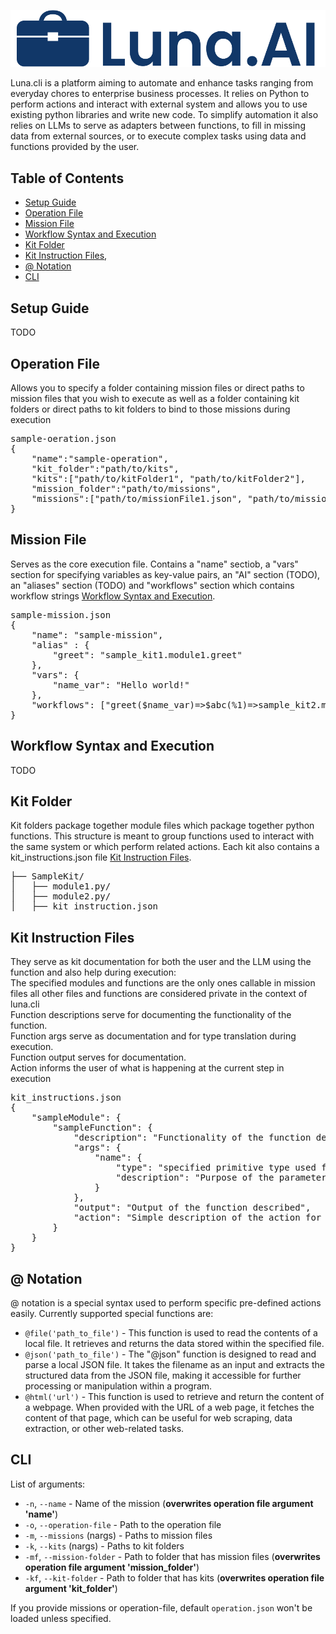 ![LunaAI Logo](resources/LunaAI_logo.svg)

Luna.cli is a platform aiming to automate and enhance tasks ranging from everyday chores to enterprise business processes. It relies on Python to perform actions and interact with external system and allows you to use existing python libraries and write new code. To simplify automation it also relies on LLMs to serve as adapters between functions, to fill in missing data from external sources, or to execute complex tasks using data and functions provided by the user.

## Table of Contents

- [Setup Guide](#setup-guide)
- [Operation File](#operation-file)
- [Mission File](#mission-file)
- [Workflow Syntax and Execution](#workflow-syntax-and-execution)
- [Kit Folder](#kit-folder)
- [Kit Instruction Files](#kit-instruction-files),
- [@ Notation](#-notation)
- [CLI](#cli)

## Setup Guide

TODO

## Operation File

Allows you to specify a folder containing mission files or direct paths to mission files that you wish to execute as well as a folder containing kit folders or direct paths to kit folders to bind to those missions during execution
<pre>
sample-oeration.json
{
    "name":"sample-operation",
    "kit_folder":"path/to/kits",
    "kits":["path/to/kitFolder1", "path/to/kitFolder2"],
    "mission_folder":"path/to/missions",
    "missions":["path/to/missionFile1.json", "path/to/missionFile2.json"]
}
</pre>
## Mission File

Serves as the core execution file. Contains a "name" sectiob, a "vars" section for specifying variables as key-value pairs, an "AI" section \(TODO\), an "aliases" section \(TODO\) and "workflows" section which contains workflow strings [Workflow Syntax and Execution](#workflow-syntax-and-execution).
<pre>
sample-mission.json
{
    "name": "sample-mission",
    "alias" : {
        "greet": "sample_kit1.module1.greet"
    },
    "vars": {
        "name_var": "Hello world!"
    },
    "workflows": ["greet($name_var)=>$abc(%1)=>sample_kit2.module2.save_to_file(%all, '1output.txt')"]
}
</pre>
## Workflow Syntax and Execution

TODO

## Kit Folder

Kit folders package together module files which package together python functions. This structure is meant to group functions used to interact with the same system or which perform related actions. Each kit also contains a kit_instructions.json file [Kit Instruction Files](#kit-instruction-files).
<pre>
├── SampleKit/
│   ├── module1.py/
│   ├── module2.py/
│   ├── kit_instruction.json
</pre>
## Kit Instruction Files

They serve as kit documentation for both the user and the LLM using the function and also help during execution:<br/>
The specified modules and functions are the only ones callable in mission files all other files and functions are considered private in the context of luna.cli<br/>
Function descriptions serve for documenting the functionality of the function.<br/>
Function args serve as documentation and for type translation during execution.<br/>
Function output serves for documentation.<br/>
Action informs the user of what is happening at the current step in execution<br/>
<pre>
kit_instructions.json
{
    "sampleModule": {
        "sampleFunction": {
            "description": "Functionality of the function described",
            "args": {
                "name": {
                    "type": "specified primitive type used for translation",
                    "description": "Purpose of the parameter described"
                }
            },
            "output": "Output of the function described",
            "action": "Simple description of the action for use in printing during execution"
        }
    }
}
</pre>
## @ Notation

@ notation is a special syntax used to perform specific pre-defined actions easily.
Currently supported special functions are:
- `@file('path_to_file')` - This function is used to read the contents of a local file. It retrieves and returns the data stored within the specified file.
- `@json('path_to_file')` - The "@json" function is designed to read and parse a local JSON file. It takes the filename as an input and extracts the structured data from the JSON file, making it accessible for further processing or manipulation within a program. 
- `@html('url')` - This function is used to retrieve and return the content of a webpage. When provided with the URL of a web page, it fetches the content of that page, which can be useful for web scraping, data extraction, or other web-related tasks.

## CLI
List of arguments:
- `-n`, `--name` - Name of the mission (**overwrites operation file argument 'name'**)
- `-o`, `--operation-file` - Path to the operation file
- `-m`, `--missions` (nargs) - Paths to mission files 
- `-k`, `--kits` (nargs) - Paths to kit folders 
- `-mf`, `--mission-folder` - Path to folder that has mission files (**overwrites operation file argument 'mission_folder'**)
- `-kf`, `--kit-folder` - Path to folder that has kits (**overwrites operation file argument 'kit_folder'**)

If you provide missions or operation-file, default `operation.json` won't be loaded unless specified.